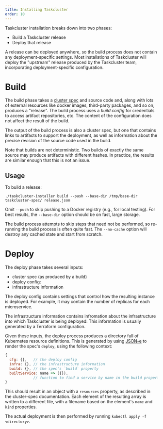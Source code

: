 ```yaml
---
title: Installing Taskcluster
order: 10
---
```


Taskcluster installation breaks down into two phases:

 * Build a Taskcluster release
 * Deploy that release

A release can be deployed anywhere, so the build process does not contain any deployment-specific settings.
Most installations of Taskcluster will deploy the "upstream" release produced by the Taskcluster team, incorporating deployment-specific configuration.

# Build

The build phase takes a [cluster spec](./cluster-spec) and source code and, along with lots of external resources like docker images, third-party packages, and so on, produces a "release".
The build process uses a *build config* for credentials to access artifact repositories, etc.
The content of the configuration does not affect the result of the build.

The output of the build process is also a cluster spec, but one that contains links to artifacts to support the deployment, as well as information about the precise revision of the source code used in the build.

Note that builds are not deterministic.
Two builds of exactly the same source may produce artifacts with different hashes.
In practice, the results are similar enough that this is not an issue.

## Usage

To build a release:

```
./taskcluster-installer build --push --base-dir /tmp/base-dir taskcluster-spec/ release.json
```

Omit `--push` to skip pushing to a Docker registry (e.g., for local testing).
For best results, the `--base-dir` option should be on fast, large storage.

The build process attempts to skip steps that need not be performed, so re-running the build process is often quite fast.
The `--no-cache` option will destroy any cached state and start from scratch.

# Deploy

The deploy phase takes several inputs:
 * cluster spec (as produced by a build)
 * deploy config:
 * infrastructure information

The deploy config contains settings that control how the resulting instance is deployed.
For example, it may contain the number of replicas for each microservice.

The infrastructure information contains infromation about the infrastructure into which Taskcluster is being deployed.
This information is usually generated by a Terraform configuration.

Given these inputs, the deploy process produces a directory full of Kubernetes resource definitions.
This is generated by using [JSON-e](https://github.com/taskcluster/json-e) to render the spec's `deploy`, using the following context:

```javascript
{
  cfg: {},   // the deploy config
  infra: {}, // the infrastructure information
  build: {}, // the spec's `build` property
  builtService: name => ({}),
             // function to find a service by name in the build property
}
```

This should result in an object with a `resources` property, as described in the cluster-spec documentation.
Each element of the resulting array is written to a different file, with a filename based on the element's `name` and `kind` properties.

The actual deployment is then performed by running `kubectl apply -f <directory>`.
